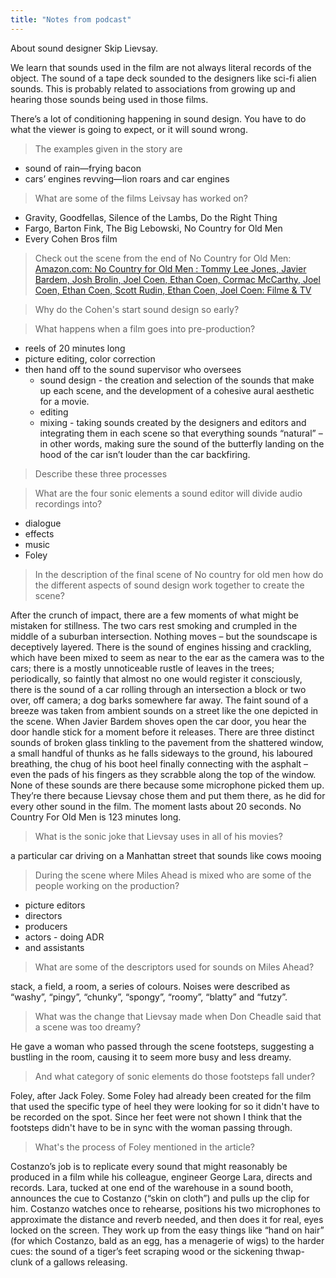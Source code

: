 ```yaml
---
title: "Notes from podcast"
---
```


About sound designer Skip Lievsay.

We learn that sounds used in the film are not always literal records of the object. The sound of a tape deck sounded to the designers like sci-fi alien sounds. This is probably related to associations from growing up and hearing those sounds being used in those films.

There’s a lot of conditioning happening in sound design. You have to do what the viewer is going to expect, or it will sound wrong.

> The examples given in the story are

- sound of rain—frying bacon
- cars’ engines revving—lion roars and car engines

> What are some of the films Leivsay has worked on?

- Gravity, Goodfellas, Silence of the Lambs, Do the Right Thing
- Fargo, Barton Fink, The Big Lebowski, No Country for Old Men
- Every Cohen Bros film

> Check out the scene from the end of No Country for Old Men: [Amazon.com: No Country for Old Men : Tommy Lee Jones, Javier Bardem, Josh Brolin, Joel Coen, Ethan Coen, Cormac McCarthy, Joel Coen, Ethan Coen, Scott Rudin, Ethan Coen, Joel Coen: Filme & TV](https://www.amazon.com/gp/video/detail/0RSHTSPI14PQCPKAMGZP8TA0Q5)

> Why do the Cohen's start sound design so early?

> What happens when a film goes into pre-production?

- reels of 20 minutes long
- picture editing, color correction
- then hand off to the sound supervisor who oversees
  - sound design - the creation and selection of the sounds that make up each scene, and the development of a cohesive aural aesthetic for a movie.
  - editing
  - mixing - taking sounds created by the designers and editors and integrating them in each scene so that everything sounds “natural” – in other words, making sure the sound of the butterfly landing on the hood of the car isn’t louder than the car backfiring.

> Describe these three processes

> What are the four sonic elements a sound editor will divide audio recordings into?

- dialogue
- effects
- music
- Foley

> In the description of the final scene of No country for old men how do the different aspects of sound design work together to create the scene?

After the crunch of impact, there are a few moments of what might be mistaken for stillness. The two cars rest smoking and crumpled in the middle of a suburban intersection. Nothing moves – but the soundscape is deceptively layered. There is the sound of engines hissing and crackling, which have been mixed to seem as near to the ear as the camera was to the cars; there is a mostly unnoticeable rustle of leaves in the trees; periodically, so faintly that almost no one would register it consciously, there is the sound of a car rolling through an intersection a block or two over, off camera; a dog barks somewhere far away. The faint sound of a breeze was taken from ambient sounds on a street like the one depicted in the scene. When Javier Bardem shoves open the car door, you hear the door handle stick for a moment before it releases. There are three distinct sounds of broken glass tinkling to the pavement from the shattered window, a small handful of thunks as he falls sideways to the ground, his laboured breathing, the chug of his boot heel finally connecting with the asphalt – even the pads of his fingers as they scrabble along the top of the window. None of these sounds are there because some microphone picked them up. They’re there because Lievsay chose them and put them there, as he did for every other sound in the film. The moment lasts about 20 seconds. No Country For Old Men is 123 minutes long.

> What is the sonic joke that Lievsay uses in all of his movies?

a particular car driving on a Manhattan street that sounds like cows mooing

> During the scene where Miles Ahead is mixed who are some of the people working on the production?

- picture editors
- directors
- producers
- actors - doing ADR
- and assistants

> What are some of the descriptors used for sounds on Miles Ahead?

stack, a field, a room, a series of colours. Noises were described as “washy”, “pingy”, “chunky”, “spongy”, “roomy”, “blatty” and “futzy”.

> What was the change that Lievsay made when Don Cheadle said that a scene was too dreamy?

He gave a woman who passed through the scene footsteps, suggesting a bustling in the room, causing it to seem more busy and less dreamy.

> And what category of sonic elements do those footsteps fall under?

Foley, after Jack Foley. Some Foley had already been created for the film that used the specific type of heel they were looking for so it didn't have to be recorded on the spot. Since her feet were not shown I think that the footsteps didn't have to be in sync with the woman passing through.

> What's the process of Foley mentioned in the article?

Costanzo’s job is to replicate every sound that might reasonably be produced in a film while his colleague, engineer George Lara, directs and records. Lara, tucked at one end of the warehouse in a sound booth, announces the cue to Costanzo (“skin on cloth”) and pulls up the clip for him. Costanzo watches once to rehearse, positions his two microphones to approximate the distance and reverb needed, and then does it for real, eyes locked on the screen. They work up from the easy things like “hand on hair” (for which Costanzo, bald as an egg, has a menagerie of wigs) to the harder cues: the sound of a tiger’s feet scraping wood or the sickening thwap-clunk of a gallows releasing.
